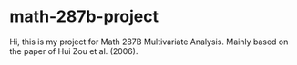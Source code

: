 # math-287b-project
Hi, this is my project for Math 287B Multivariate Analysis. Mainly based on the paper of Hui Zou et al. (2006).
